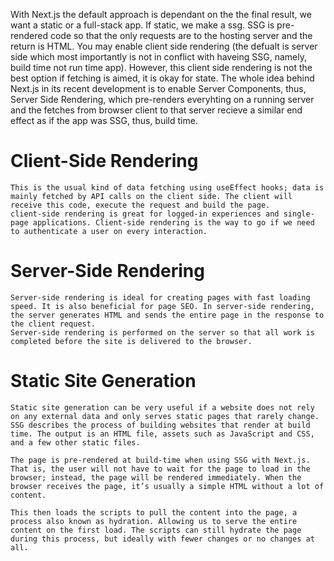 With Next.js the default approach is dependant on the the final result, we want a static or a full-stack app. If static, we make a ssg. SSG is pre-rendered code so that the only requests are to the hosting server and the return is HTML. You may enable client side rendering (the defualt is server side which most importantly is not in conflict with haveing SSG, namely, build time not run time app). However, this client side rendering is not the best option if fetching is aimed, it is okay for state. The whole idea behind Next.js in its recent development is to enable Server Components, thus, Server Side Rendering, which pre-renders everyhting on a running server and the fetches from browser client to that server recieve a similar end effect as if the app was SSG, thus, build time.

# Client-Side Rendering

    This is the usual kind of data fetching using useEffect hooks; data is mainly fetched by API calls on the client side. The client will receive this code, execute the request and build the page.
    client-side rendering is great for logged-in experiences and single-page applications. Client-side rendering is the way to go if we need to authenticate a user on every interaction.

# Server-Side Rendering

    Server-side rendering is ideal for creating pages with fast loading speed. It is also beneficial for page SEO. In server-side rendering, the server generates HTML and sends the entire page in the response to the client request. 
    Server-side rendering is performed on the server so that all work is completed before the site is delivered to the browser.

# Static Site Generation

    Static site generation can be very useful if a website does not rely on any external data and only serves static pages that rarely change. SSG describes the process of building websites that render at build time. The output is an HTML file, assets such as JavaScript and CSS, and a few other static files.

    The page is pre-rendered at build-time when using SSG with Next.js. That is, the user will not have to wait for the page to load in the browser; instead, the page will be rendered immediately. When the browser receives the page, it’s usually a simple HTML without a lot of content.

    This then loads the scripts to pull the content into the page, a process also known as hydration. Allowing us to serve the entire content on the first load. The scripts can still hydrate the page during this process, but ideally with fewer changes or no changes at all.
